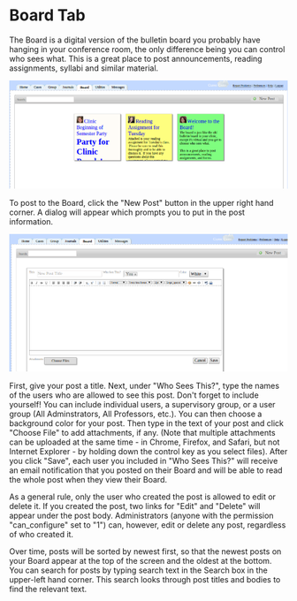 # Board Tab

The Board is a digital version of the bulletin board you probably have hanging in your conference room, the only difference being you can control who sees what.  This is a great place to post announcements, reading assignments, syllabi and similar material.

![View of Board](img/board_view.png)

To post to the Board, click the "New Post" button in the upper right hand corner.  A dialog will appear which prompts you to put in the post information.

![View of New Post](img/board_new_post.png)

First, give your post a title.  Next, under "Who Sees This?", type the names of the users who are allowed to see this post.  Don't forget to include yourself!  You can include individual users, a supervisory group, or a user group (All Adminstrators, All Professors, etc.).  You can then choose a background color for your post.  Then type in the text of your post and click "Choose File" to add attachments, if any. (Note that multiple attachments can be uploaded at the same time -  in Chrome, Firefox, and Safari, but not Internet Explorer - by holding down the control key as you select files).  After you click "Save", each user you included in "Who Sees This?" will receive an email notification that you posted on their Board and will be able to read the whole post when they view their Board.

As a general rule, only the user who created the post is allowed to edit or delete it.  If you created the post, two links for "Edit" and "Delete" will appear under the post body. Administrators (anyone with the permission "can_configure" set to "1") can, however, edit or delete any post, regardless of who created it.

Over time, posts will be sorted by newest first, so that the newest posts on your Board appear at the top of the screen and the oldest at the bottom.  You can search for posts by typing search text in the Search box in the upper-left hand corner.  This search looks through post titles and bodies to find the relevant text.

